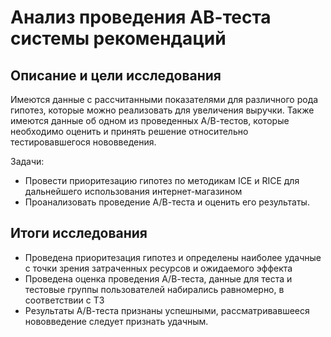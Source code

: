 # Анализ проведения АВ-теста системы рекомендаций

## Описание и цели исследования
Имеются данные с рассчитанными показателями для различного рода гипотез, которые можно реализовать для увеличения выручки. Также имеются данные об одном из проведенных А/В-тестов, которые необходимо оценить и принять решение относительно тестировавшегося нововведения.

Задачи:
* Провести приоритезацию гипотез по методикам ICE и RICE для дальнейшего использования интернет-магазином
* Проанализовать проведение А/В-теста и оценить его результаты.

## Итоги исследования
* Проведена приоритезация гипотез и определены наиболее удачные с точки зрения затраченных ресурсов и ожидаемого эффекта
* Проведена оценка проведения А/В-теста, данные для теста и тестовые группы пользователей набирались равномерно, в соответствии с ТЗ
* Результаты А/В-теста признаны успешными, рассматривавшееся нововведение следует признать удачным.
